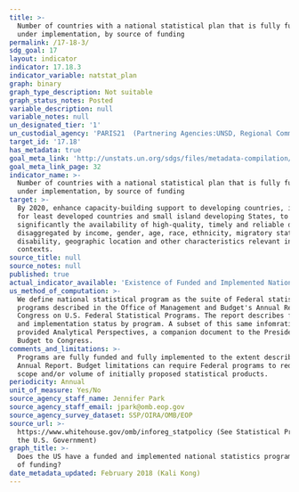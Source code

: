 ```yaml
---
title: >-
  Number of countries with a national statistical plan that is fully funded and
  under implementation, by source of funding
permalink: /17-18-3/
sdg_goal: 17
layout: indicator
indicator: 17.18.3
indicator_variable: natstat_plan
graph: binary
graph_type_description: Not suitable
graph_status_notes: Posted
variable_description: null
variable_notes: null
un_designated_tier: '1'
un_custodial_agency: 'PARIS21  (Partnering Agencies:UNSD, Regional Commissions, World Bank)'
target_id: '17.18'
has_metadata: true
goal_meta_link: 'http://unstats.un.org/sdgs/files/metadata-compilation/Metadata-Goal-17.pdf'
goal_meta_link_page: 32
indicator_name: >-
  Number of countries with a national statistical plan that is fully funded and
  under implementation, by source of funding
target: >-
  By 2020, enhance capacity-building support to developing countries, including
  for least developed countries and small island developing States, to increase
  significantly the availability of high-quality, timely and reliable data
  disaggregated by income, gender, age, race, ethnicity, migratory status,
  disability, geographic location and other characteristics relevant in national
  contexts.
source_title: null
source_notes: null
published: true
actual_indicator_available: 'Existence of Funded and Implemented National Statistical Program '
us_method_of_computation: >-
  We define national statistical program as the suite of Federal statistical
  programs described in the Office of Management and Budget's Annual Report to
  Congress on U.S. Federal Statistical Programs. The report describes funding
  and implementation status by program. A subset of this same infomration is
  provided Analytical Perspectives, a companion document to the President's
  Budget to Congress.
comments_and_limitations: >-
  Programs are fully funded and fully implemented to the extent described in the
  Annual Report. Budget limitations can require Federal programs to reduce the
  scope and/or volume of initially proposed statistical products.
periodicity: Annual
unit_of_measure: Yes/No
source_agency_staff_name: Jennifer Park
source_agency_staff_email: jpark@omb.eop.gov
source_agency_survey_dataset: SSP/OIRA/OMB/EOP
source_url: >-
  https://www.whitehouse.gov/omb/inforeg_statpolicy (See Statistical Programs of
  the U.S. Government)
graph_title: >-
  Does the US have a funded and implemented national statistics program? Source
  of funding?
date_metadata_updated: February 2018 (Kali Kong)
---
```

